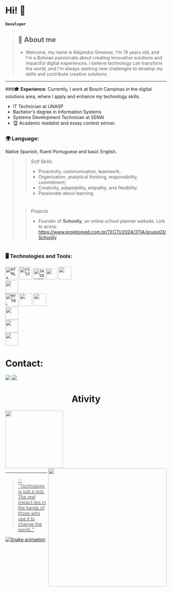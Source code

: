 # Hi! 👋  

**`Developer`**
>## 🚀 About me
>- Welcome, my name is Alejandra Gimenez, I'm 19 years old, and I'm a Bolivian passionate about creating innovative solutions and impactful digital experiences. I believe technology can transform the world, and I'm always seeking new challenges to develop my skills and contribute creative solutions.
----
###🎓 **Experience**: 
Currently, I work at Bosch Campinas in the digital solutions area, where I apply and enhance my technology skills.
 - IT Technician at UNASP
 - Bachelor's degree in Information Systems
 - Systems Development Technician at SENAI
- 🏆 Academic medalist and essay contest winner.
### 🌍 Language:
Native Spanish, fluent Portuguese and basic English.

>>_Soft Skills_:
  >>- Proactivity, communication, teamwork;
  >>- Organization, analytical thinking, responsibility, commitment;
  >>- Creativity, adaptability, empathy, and flexibility.
  >>- Passionate about learning
>#
>>_Projects_
  >>- Founder of **Schoolly**, an online school planner website. Link to acess: https://www.projetomed.com.br/TECTI/2024/3TIA/grupo03/Schoolly
#
### 🖥️ Technologies and Tools:  
<code><img  width="40px" src="https://cdn.jsdelivr.net/gh/devicons/devicon/icons/html5/html5-original-wordmark.svg" title = "HTML5"/></code>
<code><img  width="40px" src="https://cdn.jsdelivr.net/gh/devicons/devicon/icons/css3/css3-original-wordmark.svg" title = "CSS3"/></code>
<code><img  width="35px" src="https://cdn.jsdelivr.net/gh/devicons/devicon/icons/javascript/javascript-original.svg" title = "JAVASCRIPT"/></code>
<code><img  width="35px" src="https://cdn.jsdelivr.net/gh/devicons/devicon@latest/icons/php/php-original.svg"/></code>
<code><img  width="40px" src="https://cdn.jsdelivr.net/gh/devicons/devicon@latest/icons/python/python-original.svg"/> </code>
<code><img  width="40px" src="https://cdn.jsdelivr.net/gh/devicons/devicon@latest/icons/cplusplus/cplusplus-original.svg"/> </code>
<code><img  width="40px" src="https://cdn.jsdelivr.net/gh/devicons/devicon/icons/mysql/mysql-original.svg" title = "MYSQL"/></code>
<code><img width="40px" src="https://cdn.jsdelivr.net/gh/devicons/devicon@latest/icons/csharp/csharp-original.svg" /></code>
<code><img  width="40px" src="https://cdn.jsdelivr.net/gh/devicons/devicon@latest/icons/notion/notion-original.svg"/> </code>
<code><img  width="40px" src="https://cdn.jsdelivr.net/gh/devicons/devicon@latest/icons/figma/figma-original.svg"/> </code>
<code><img  width="40px" src="https://cdn.jsdelivr.net/gh/devicons/devicon@latest/icons/canva/canva-original.svg"/> </code>
<code><img  width="40px" src="https://cdn.jsdelivr.net/gh/devicons/devicon@latest/icons/unity/unity-original.svg"/> </code>

# Contact: 
<div> 
  <a href="https://www.linkedin.com/in/alejandra-gim%C3%A9nez-a76b4828a/" target="_blank"><img src="https://img.shields.io/badge/-LinkedIn-%230077B5?style=for-the-badge&logo=linkedin&logoColor=white" target="_blank"></a> 
  <a href = "mailto:alemichgimenez@gmail.com"><img src="https://img.shields.io/badge/-Gmail-%23333?style=for-the-badge&logo=gmail&logoColor=white" target="_blank"></a>
</div>

#

<h1 align="center"> Ativity </h1>
<a href="https://github.com/Ale-Gimenez">
  
<img loading="lazy" height="180em" src="https://github-readme-stats.vercel.app/api/top-langs/?username=Ale-Gimenez&layout=compact&langs_count=7&theme=chartreuse-dark"/>
<img  align="right" width= "370px" src= "https://github-readme-stats.vercel.app/api/top-langs/?username=Ale-Gimenez&theme=tokyonight&layout=pie&include_all_commits=true" />

---

> ✨ "Technology is just a tool. The real impact lies in the hands of those who use it to change the world.."

![Snake animation](https://github.com/Ale-Gimenez/Ale-Gimenez/blob/output/github-contribution-grid-snake.svg)

